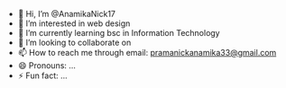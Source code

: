 - 👋 Hi, I’m @AnamikaNick17
- 👀 I’m interested in web design
- 🌱 I’m currently learning bsc in Information Technology
- 💞️ I’m looking to collaborate on 
- 📫 How to reach me through email: pramanickanamika33@gmail.com
- 😄 Pronouns: ...
- ⚡ Fun fact: ...

<!---
AnamikaNick17/AnamikaNick17 is a ✨ special ✨ repository because its `README.md` (this file) appears on your GitHub profile.
You can click the Preview link to take a look at your changes.
--->
